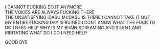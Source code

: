 I CANNOT FUCKING DO IT ANYMORE  
THE VOICES ARE ALWAYS FUCKING THERE  
THE UNSATISFYING IDASU MUDASU IS THERE I CANNOT TAKE IT OUT  
MY ENTIRE FUCKING DAY IS RUINED I DONT KNOW WHAT THE FUCK TO DO I NEED HELP 
WHY IS MY BRAIN SCREAMING AND SILENT AND IRRITATING WHAT DO I DO I NEED HELP 


GOOD BYE 